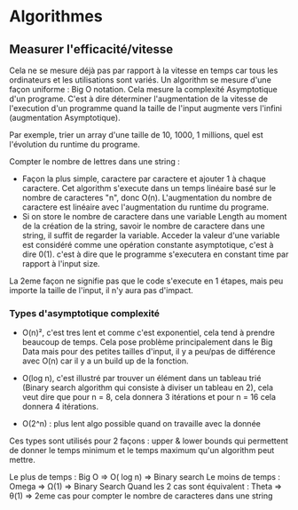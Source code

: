 # Algorithmes

## Measurer l'efficacité/vitesse

Cela ne se mesure déjà pas par rapport à la vitesse en temps car tous les ordinateurs et les utilisations sont variés. Un algorithm se mesure d'une façon uniforme : Big O notation. Cela mesure la complexité Asymptotique d'un programe. C'est à dire déterminer l'augmentation de la vitesse de l'execution d'un programme quand la taille de l'input augmente vers l'infini (augmentation Asymptotique).

Par exemple, trier un array d'une taille de 10, 1000, 1 millions, quel est l'évolution du runtime du programe.

Compter le nombre de lettres dans une string :

- Façon la plus simple, caractere par caractere et ajouter 1 à chaque caractere. Cet algorithm s'execute dans un temps linéaire basé sur le nombre de caracteres "n", donc O(n). L'augmentation du nombre de caractere est linéaire avec l'augmentation du runtime du programe.
- Si on store le nombre de caractere dans une variable Length au moment de la création de la string, savoir le nombre de caractere dans une string, il suffit de regarder la variable. Acceder la valeur d'une variable est considéré comme une opération constante asymptotique, c'est à dire 0(1). c'est à dire que le programme s'executera en constant time par rapport à l'input size.

La 2eme façon ne signifie pas que le code s'execute en 1 étapes, mais peu importe la taille de l'input, il n'y aura pas d'impact.

### Types d'asymptotique complexité
- O(n)², c'est tres lent et comme c'est exponentiel, cela tend à prendre beaucoup de temps. Cela pose problème principalement dans le Big Data mais pour des petites tailles d'input, il y a peu/pas de différence avec O(n) car il y a un build up de la fonction.

- O(log n), c'est illustré par trouver un élément dans un tableau trié (Binary search algorithm qui consiste à diviser un tableau en 2), cela veut dire que pour n = 8, cela donnera 3 itérations et pour n = 16 cela donnera 4 itérations.

- O(2^n) : plus lent algo possible quand on travaille avec la donnée

Ces types sont utilisés pour 2 façons : upper & lower bounds qui permettent de donner le temps minimum et le temps maximum qu'un algorithm peut mettre.

Le plus de temps : Big O => O( log n) => Binary search
Le moins de temps : Omega => Ω(1) => Binary Search
Quand les 2 cas sont équivalent : Theta => θ(1) => 2eme cas pour compter le nombre de caracteres dans une string
